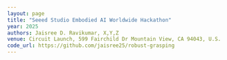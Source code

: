 ```yaml
---
layout: page
title: "Seeed Studio Embodied AI Worldwide Hackathon"
year: 2025
authors: Jaisree D. Ravikumar, X,Y,Z
venue: Circuit Launch, 599 Fairchild Dr Mountain View, CA 94043, U.S.  
code_url: https://github.com/jaisree25/robust-grasping
---
```

